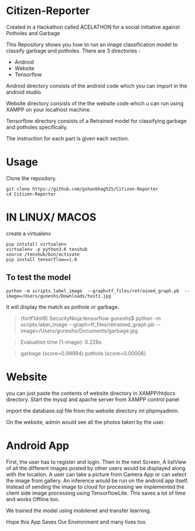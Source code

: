 # Citizen-Reporter
Created in a Hackathon called ACELATHON for a social initiative against Potholes and Garbage

This Repository shows you how to run an image classification model to classify garbage and potholes.
There are 3 directories :
- Android
- Website
- Tensorflow 

Android directory consists of the android code which you can import in the android studio.

Website directory consists of the the website code which u can run using XAMPP on your localhost machine.

Tensorflow directory consists of a Retrained  model for classifying garbage and potholes specifically.

The instruction for each part is given each section.

# Usage
Clone the repository.

```
git clone https://github.com/gshanbhag525/Citizen-Reporter
cd Citizen-Reporter
```

# IN LINUX/ MACOS

create a virtualenv

```
pip intstall virtualenv
virtualenv -p python3.6 tenshub
source /tenshub/bin/activate
pip install tensorflow==1.8
```
## To test the model
```
python -m scripts.label_image  --graph=tf_files/retrained_graph.pb  --image=/Users/guneshs/Downloads/test1.jpg
```

It will display the match as pothole or garbage.

>(fortf1dot8) SecurityNinja:tensorflow guneshs$ python -m scripts.label_image  --graph=tf_files/retrained_graph.pb  --image=/Users/guneshs/Documents/garbage.jpg 

>Evaluation time (1-image): 0.228s

>garbage (score=0.99994)
>pothole (score=0.00006)

# Website

you can just paste the contents of website directory in XAMPP/htdocs directory.
Start the mysql and apache server from XAMPP control panel

import the database.sql file from the website directory int phpmyadmin.

On the website, admin would see all the photos taken by the user.

# Android App

First, the user has to register and login. Then in the next Screen, A listView of all the different images posted by other users would be displayed along with the location. 
A user can take a picture from Camera App or can select the image from gallery.
An inference would be run on the android app itself. 
Instead of sending the image to cloud for processing we implemented the client side image processing using TensorflowLite.
This saves a lot of time and works Offline too.

We trained the model using mobilenet and transfer learning.

Hope this App Saves Our Environment and many lives too.
